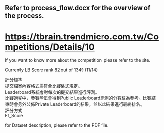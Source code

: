 ## Refer to process_flow.docx for the overview of the process.

# https://tbrain.trendmicro.com.tw/Competitions/Details/10
If you want to know more about the competition, please refer to the site.

Currently LB Score rank 82 out of 1349 (11/14) 

評分標準  
提交檔案內容格式需符合比賽格式規定。  
Leaderboard系統會對每次的提交結果進行評測。  
比賽過程中，參賽隊伍會得到Public Leaderboard評測的分數做為參考。比賽結束時會另外公佈Private Leaderboard的結果，並以此結果進行最終排名。  
評分方式  
F1_Score  

for Dataset description, please refer to the PDF file.
